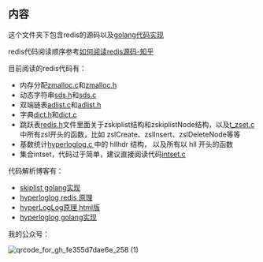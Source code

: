 ##  内容

这个文件夹下包含redis的源码以及[golang代码实现](./golang)

redis代码阅读顺序参考[如何阅读redis源码-知乎](https://www.zhihu.com/question/28677076)

目前阅读的redis代码有：

* 内存分配[zmalloc.c](./zmalloc.c)和[zmalloc.h](./zmalloc.h)
* 动态字符串[sds.h](./sds.h)和[sds.c](./sds.c)
* 双端链表[adlist.c](./adlist.c)和[adlist.h](./adlist.h)
* 字典[dict.h](./dict.h)和[dict.c](./dict.c)
* 跳跃表[redis.h](./redis.h)文件里面关于zskiplist结构和zskiplistNode结构，以及[t_zset.c](./t_zset.c)中所有zsl开头的函数，比如 zslCreate、zslInsert、zslDeleteNode等等
* 基数统计[hyperloglog.c ](./hyperloglog.c )中的 hllhdr 结构， 以及所有以 hll 开头的函数
* 集合intset，代码过于简单，建议直接阅读代码[intset.c](./intset.c)


代码解析博客有：

* [skiplist golang实现](./golang/图解并实现golang版skiplist.md)
* [hyperloglog redis 原理](./golang/hyperLogLog原理.md)
* [hyperLogLog原理 html版](./golang/hyperLogLog原理.html)
* [hyperloglog golang实现](./golang/hyperloglog_golang.md)



我的公众号：

![qrcode_for_gh_fe355d7dae6e_258 (1)](https://gitee.com/crazstom/pics/raw/master/img/qrcode_for_gh_fe355d7dae6e_258%20(1).jpg)
